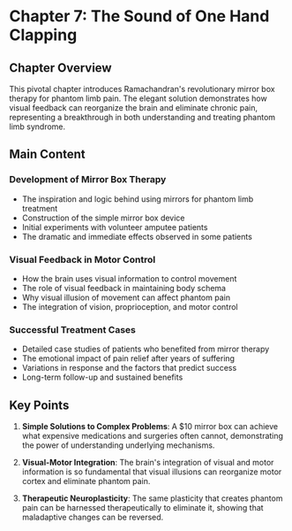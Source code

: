 # Chapter 7: The Sound of One Hand Clapping

## Chapter Overview
This pivotal chapter introduces Ramachandran's revolutionary mirror box therapy for phantom limb pain. The elegant solution demonstrates how visual feedback can reorganize the brain and eliminate chronic pain, representing a breakthrough in both understanding and treating phantom limb syndrome.

## Main Content

### Development of Mirror Box Therapy
- The inspiration and logic behind using mirrors for phantom limb treatment
- Construction of the simple mirror box device
- Initial experiments with volunteer amputee patients
- The dramatic and immediate effects observed in some patients

### Visual Feedback in Motor Control
- How the brain uses visual information to control movement
- The role of visual feedback in maintaining body schema
- Why visual illusion of movement can affect phantom pain
- The integration of vision, proprioception, and motor control

### Successful Treatment Cases
- Detailed case studies of patients who benefited from mirror therapy
- The emotional impact of pain relief after years of suffering
- Variations in response and the factors that predict success
- Long-term follow-up and sustained benefits

## Key Points

1. **Simple Solutions to Complex Problems**: A $10 mirror box can achieve what expensive medications and surgeries often cannot, demonstrating the power of understanding underlying mechanisms.

2. **Visual-Motor Integration**: The brain's integration of visual and motor information is so fundamental that visual illusions can reorganize motor cortex and eliminate phantom pain.

3. **Therapeutic Neuroplasticity**: The same plasticity that creates phantom pain can be harnessed therapeutically to eliminate it, showing that maladaptive changes can be reversed.